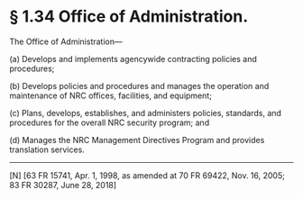 # § 1.34   Office of Administration.

The Office of Administration—


(a) Develops and implements agencywide contracting policies and procedures;


(b) Develops policies and procedures and manages the operation and maintenance of NRC offices, facilities, and equipment;


(c) Plans, develops, establishes, and administers policies, standards, and procedures for the overall NRC security program; and


(d) Manages the NRC Management Directives Program and provides translation services.



---

[N] [63 FR 15741, Apr. 1, 1998, as amended at 70 FR 69422, Nov. 16, 2005; 83 FR 30287, June 28, 2018]




